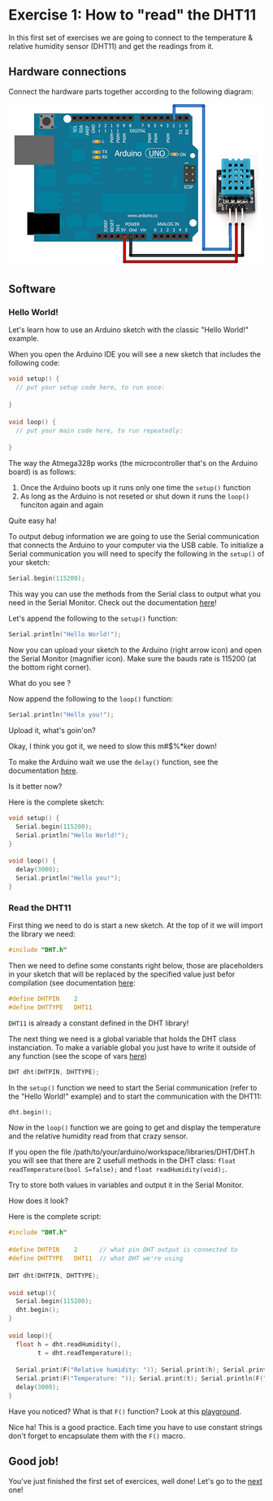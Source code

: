 # Exercise 1: How to "read" the DHT11

In this first set of exercises we are going to connect to the temperature & relative humidity sensor (DHT11) and get the readings from it.

## Hardware connections

Connect the hardware parts together according to the following diagram:

![DHT11](img/dht11_arduino.jpg)

## Software

### Hello World!

Let's learn how to use an Arduino sketch with the classic "Hello World!" example.

When you open the Arduino IDE you will see a new sketch that includes the following code:

```c
void setup() {
  // put your setup code here, to run once:

}

void loop() {
  // put your main code here, to run repeatedly:

}
```

The way the Atmega328p works (the microcontroller that's on the Arduino board) is as follows:

1. Once the Arduino boots up it runs only one time the `setup()` function
2. As long as the Arduino is not reseted or shut down it runs the `loop()` funciton again and again

Quite easy ha!

To output debug information we are going to use the Serial communication that connects the Arduino to your computer via the USB cable. To initialize a Serial communication you will need to specify the following in the `setup()` of your sketch:

```c
Serial.begin(115200);
```

This way you can use the methods from the Serial class to output what you need in the Serial Monitor. Check out the documentation [here](https://www.arduino.cc/en/Reference/Serial "here")!

Let's append the following to the `setup()` function:

```c
Serial.println("Hello World!");
```

Now you can upload your sketch to the Arduino (right arrow icon) and open the Serial Monitor (magnifier icon). Make sure the bauds rate is 115200 (at the bottom right corner).

What do you see ?

Now append the following to the `loop()` function:

```c
Serial.println("Hello you!");
```

Upload it, what's goin'on?

Okay, I think you got it, we need to slow this m#$%*ker down!

To make the Arduino wait we use the `delay()` function, see the documentation [here](https://www.arduino.cc/en/Reference/Delay "here").

Is it better now?

Here is the complete sketch:

```c
void setup() {
  Serial.begin(115200);
  Serial.println("Hello World!");
}

void loop() {
  delay(3000);
  Serial.println("Hello you!");
}
```

### Read the DHT11

First thing we need to do is start a new sketch.
At the top of it we will import the library we need:

```c
#include "DHT.h"
```

Then we need to define some constants right below, those are placeholders in your sketch that will be replaced by the specified value just befor compilation (see documentation [here](https://www.arduino.cc/en/Reference/Define "here"):

```c
#define DHTPIN    2
#define DHTTYPE   DHT11
```

`DHT11` is already a constant defined in the DHT library!

The next thing we need is a global variable that holds the DHT class instanciation. To make a variable global you just have to write it outside of any function (see the scope of vars [here](https://www.arduino.cc/en/Reference/Scope "here"))

```c
DHT dht(DHTPIN, DHTTYPE);
```

In the `setup()` function we need to start the Serial communication (refer to the "Hello World!" example) and to start the communication with the DHT11:

```c
dht.begin();
```

Now in the `loop()` function we are going to get and display the temperature and the relative humidity read from that crazy sensor.

If you open the file /path/to/your/arduino/workspace/libraries/DHT/DHT.h you will see that there are 2 usefull methods in the DHT class: `float readTemperature(bool S=false);` and `float readHumidity(void);`.

Try to store both values in variables and output it in the Serial Monitor.

How does it look?

Here is the complete script:

```c
#include "DHT.h"

#define DHTPIN    2      // what pin DHT output is connected to
#define DHTTYPE   DHT11  // what DHT we're using

DHT dht(DHTPIN, DHTTYPE);

void setup(){
  Serial.begin(115200);
  dht.begin();
}

void loop(){
  float h = dht.readHumidity(),
        t = dht.readTemperature();
  
  Serial.print(F("Relative humidity: ")); Serial.print(h); Serial.println(F("%RH"));
  Serial.print(F("Temperature: ")); Serial.print(t); Serial.println(F("°C"));
  delay(3000);
}
```

Have you noticed? What is that `F()` function? Look at this [playground](http://playground.arduino.cc/Learning/Memory "playground").

Nice ha! This is a good practice. Each time you have to use constant strings don't forget to encapsulate them with the `F()` macro.

## Good job!

You've just finished the first set of exercices, well done! Let's go to the [next](exercices/exercise_02.md "next") one!